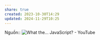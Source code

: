 ```yaml
---
share: true
created: 2023-10-30T14:29
updated: 2024-11-29T10:25
---
```

Nguồn:: ![What the... JavaScript? - YouTube](https://youtu.be/2pL28CcEijU?si=W3SaPP-aNkCgJyOM&t=810)